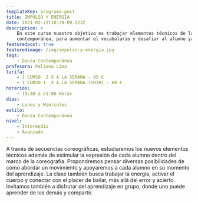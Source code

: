 ```yaml
---
templateKey: programa-post
title: IMPULSO Y ENERGÍA
date: 2021-02-22T10:29:09.123Z
description: >
    En este curso nuestro objetivo es trabajar elementos técnicos de la danza
    contemporánea, para aumentar el vocabulario y desafiar al alumno ya iniciado.
featuredpost: true
featuredimage: /img/impulso-y-energia.jpg
tags:
    - Danza Contemporánea
profesora: Poliana Lima
tarifa:
    - 1 CURSO  2 X A LA SEMANA - 85 €
    - 1 CURSO 1  X A LA SEMANA (1H30) - 60 €
horarios:
    - 19:30 a 21:00 Horas
dias:
    - Lunes y Miércoles
estilo:
    - Danza Contemporánea
nivel:
    - Intermedio
    - Avanzado
---
```


A través de secuencias coreográficas, estudiaremos los nuevos elementos técnicos además de estimular la expresión de cada alumno dentro del marco de la coreografía. Propondremos pensar diversas posibilidades de cómo abordar un movimiento y apoyaremos a cada alumno en su momento del aprendizaje.
La clase también busca trabajar la energía, activar el cuerpo y conectar con el placer de bailar, más allá del error y acierto. Invitamos también a disfrutar del aprendizaje en grupo, donde uno puede aprender de los demás y compartir.
